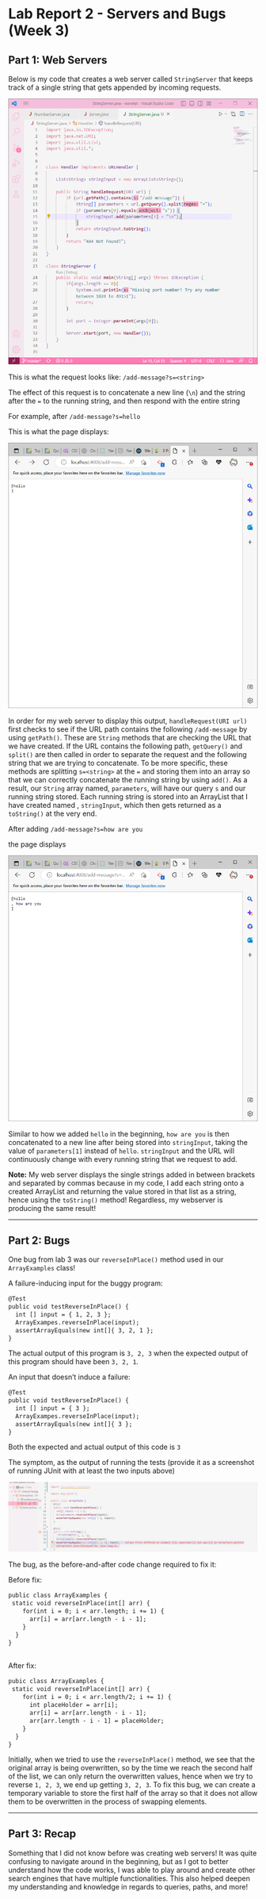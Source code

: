 # Lab Report 2 - Servers and Bugs (Week 3)

## Part 1: Web Servers

Below is my code that creates a web server called `StringServer` that keeps track of a single string that gets appended by incoming requests. 

![Image](stringserver.png)

This is what the request looks like: 
`/add-message?s=<string>`

The effect of this request is to concatenate a new line (`\n`) and the string after the `=` to the running string, and then respond with the entire string 

For example, after 
`/add-message?s=hello`

This is what the page displays:

![Image](hello.png)

In order for my web server to display this output, `handleRequest(URI url)` first checks to see if the URL path contains the following `/add-message` by using `getPath()`. These are `String` methods that are checking the URL that we have created. If the URL contains the following path, `getQuery()` and `split()` are then called in order to separate the request and the following string that we are trying to concatenate. To be more specific, these methods are splitting `s=<string>` at the `=` and storing them into an array so that we can correctly concatenate the running string by using `add()`. As a result, our `String` array named, `parameters`, will have our query `s` and our running string stored. Each running string is stored into an ArrayList that I have created named , `stringInput`, which then gets returned as a `toString()` at the very end.

After adding
`/add-message?s=how are you`

the page displays 

![Image](how_are_you.png)

Similar to how we added `hello` in the beginning, `how are you` is then concatenated to a new line after being stored into `stringInput`, taking the value of `parameters[1]` instead of `hello`. `stringInput` and the URL will continuously change with every running string that we request to add. 

**Note:** My web server displays the single strings added in between brackets and separated by commas because in my code, I add each string onto a created ArrayList and returning the value stored in that list as a string, hence using the `toString()` method! Regardless, my webserver is producing the same result!

---
## Part 2: Bugs

One bug from lab 3 was our `reverseInPlace()` method used in our `ArrayExamples` class!

A failure-inducing input for the buggy program:

```
@Test
public void testReverseInPlace() {
  int [] input = { 1, 2, 3 };
  ArrayExampes.reverseInPlace(input);
  assertArrayEquals(new int[]{ 3, 2, 1 };
}
```

The actual output of this program is `3, 2, 3` when the expected output of this program should have been `3, 2, 1`.

An input that doesn’t induce a failure:

```
@Test
public void testReverseInPlace() {
  int [] input = { 3 };
  ArrayExampes.reverseInPlace(input);
  assertArrayEquals(new int[]{ 3 };
}

```

Both the expected and actual output of this code is `3`

The symptom, as the output of running the tests (provide it as a screenshot of running JUnit with at least the two inputs above)

![Image](buggy.png)

The bug, as the before-and-after code change required to fix it:

Before fix: 

```
public class ArrayExamples {
 static void reverseInPlace(int[] arr) {
    for(int i = 0; i < arr.length; i += 1) {
      arr[i] = arr[arr.length - i - 1];
    }
  }
}
  
```

After fix: 

```
pubic class ArrayExamples {
 static void reverseInPlace(int[] arr) {
    for(int i = 0; i < arr.length/2; i += 1) {
      int placeHolder = arr[i];
      arr[i] = arr[arr.length - i - 1];
      arr[arr.length - i - 1] = placeHolder;
    } 
  }
}
```

Initially, when we tried to use the `reverseInPlace()` method, we see that the original array is being overwritten, so by the time we reach the second half of the list, we can only return the overwritten values, hence when we try to reverse `1, 2, 3`, we end up getting `3, 2, 3`. To fix this bug, we can create a temporary variable to store the first half of the array so that it does not allow them to be overwritten in the process of swapping elements.

---
## Part 3: Recap

Something that I did not know before was creating web servers! It was quite confusing to navigate around in the beginning, but as I got to better understand how the code works, I was able to play around and create other search engines that have multiple functionalities. This also helped deepen my understanding and knowledge in regards to queries, paths, and more!

